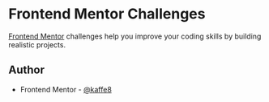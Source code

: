 # Frontend Mentor Challenges

[Frontend Mentor](https://www.frontendmentor.io) challenges help you improve your coding skills by building realistic projects.

## Author

- Frontend Mentor - [@kaffe8](https://www.frontendmentor.io/profile/kaffe8)
